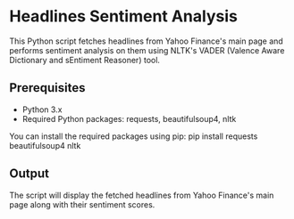 # Headlines Sentiment Analysis

This Python script fetches headlines from Yahoo Finance's main page and performs sentiment analysis on them using NLTK's VADER (Valence Aware Dictionary and sEntiment Reasoner) tool.

## Prerequisites

- Python 3.x
- Required Python packages: requests, beautifulsoup4, nltk

You can install the required packages using pip:
pip install requests beautifulsoup4 nltk

## Output

The script will display the fetched headlines from Yahoo Finance's main page along with their sentiment scores.

